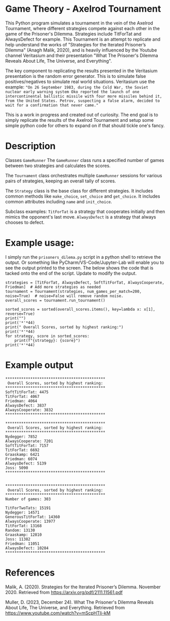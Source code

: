 # Game Theory - Axelrod Tournament

This Python program simulates a tournament in the vein of the Axelrod Tournament, where different strategies compete against each other in the game of the Prisoner's Dilemma. Strategies include TitForTat and AlwaysDefect for example. This Tournament is an attempt to replicate and help understand the works of "Strategies for the Iterated Prisoner’s Dilemma" (Anagh Malik, 2020), and is heavily influenced by the Youtube channel Veritasium and their presentation "What The Prisoner's Dilemma Reveals About Life, The Universe, and Everything". 

The key component to replicating the results presented in the Veritasium presentation is the random error generator. This is to simulate false positives/negatives to simulate real world situations. Veritasium use the example:
```"On 26 September 1983, during the Cold War, the Soviet nuclear early warning system Oko reported the launch of one intercontinental ballistic missile with four more missiles behind it, from the United States. Petrov, suspecting a false alarm, decided to wait for a confirmation that never came." ```

This is a work in progress and created out of curiosity. The end goal is to simply replicate the results of the Axelrod Tournament and setup some simple python code for others to expand on if that should tickle one's fancy. 

# Description

Classes
`GameRunner`
The `GameRunner` class runs a specified number of games between two strategies and calculates the scores.

The `Tournament` class orchestrates multiple `GameRunner` sessions for various pairs of strategies, keeping an overall tally of scores.

The `Strategy` class is the base class for different strategies. It includes common methods like `make_choice`, `set_choice` and `get_choice`. It includes common attributes including `name` and `init_choice`.

Subclass examples: `TitForTat` is a strategy that cooperates initially and then mimics the opponent's last move.
`AlwaysDefect` is a strategy that always chooses to defect.

# Example usage:
I simply run the `prisoners_dilema.py` script in a python shell to retrieve the output. Or something like PyCharm/VS-Code/Jupyter-Lab will enable you to see the output printed to the screen. The below shows the code that is tacked onto the end of the script. Update to modify the output.  

```
strategies = [TitForTat, AlwaysDefect, SoftTitForTat, AlwaysCooperate, Friedman]  # Add more strategies as needed
tournament = Tournament(strategies, num_games_per_match=200, noise=True)  # noise=False will remove random noise.
overall_scores = tournament.run_tournament()

sorted_scores = sorted(overall_scores.items(), key=lambda x: x[1], reverse=True)
print("")
print('*'*44)
print(" Overall Scores, sorted by highest ranking:")
print('*'*44)
for strategy, score in sorted_scores:
    print(f"{strategy}: {score}")
print('*'*44)
```

# Example output
```
********************************************
 Overall Scores, sorted by highest ranking:
********************************************
SoftTitForTat: 4475
TitForTat: 4067
Friedman: 4064
AlwaysDefect: 3837
AlwaysCooperate: 3832
********************************************
```
```
********************************************
 Overall Scores, sorted by highest ranking:
********************************************
Nydegger: 7852
AlwaysCooperate: 7201
SoftTitForTat: 7157
TitForTat: 6692
Graaskamp: 6421
Friedman: 6074
AlwaysDefect: 5139
Joss: 5090
********************************************
```
```

********************************************
 Overall Scores, sorted by highest ranking:
********************************************
Number of games: 303

TitForTwoTats: 15191
Nydegger: 14571
GenerousTitForTat: 14360
AlwaysCooperate: 13977
TitForTat: 13168
Random: 13130
Graaskamp: 12810
Joss: 11382
Friedman: 11051
AlwaysDefect: 10284
********************************************
```

# References
Malik, A. (2020). Strategies for the Iterated Prisoner’s Dilemma. November 2020. Retrieved from https://arxiv.org/pdf/2111.11561.pdf

Muller, D. (2023, December 24). What The Prisoner's Dilemma Reveals About Life, The Universe, and Everything. Retrieved from https://www.youtube.com/watch?v=mScpHTIi-kM
